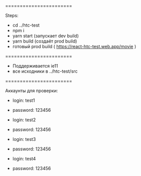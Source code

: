 =======================

Steps:

- cd ../htc-test
- npm i
- yarn start (запускает dev build)
- yarn build (создаёт prod build)
- готовый prod build ( https://react-htc-test.web.app/movie )

=======================

- Поддерживается ie11
- все исходники в ../htc-test/src

=======================

Аккаунты для проверки:

- login:    test1
- password: 123456

- login:    test2
- password: 123456

- login:    test3
- password: 123456

- login:    test4
- password: 123456
